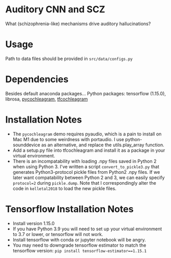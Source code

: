 # Auditory CNN and SCZ
What (schizophrenia-like) mechanisms drive auditory hallucinations?

# Usage
Path to data files should be provided in `src/data/configs.py`

# Dependencies
Besides default anaconda packages...
Python packages: tensorflow (1.15.0), librosa, [pycochleagram](https://github.com/mcdermottLab/pycochleagram), [tfcochleagram](https://github.com/jenellefeather/tfcochleagram)

# Installation Notes
- The `pycochleagram` demo requires pyaudio, which is a pain to install on Mac M1 due to some weirdness with portaudio. I use python-sounddevice as an alternative, and replace the utils.play\_array function.
- Add a setup.py file into tfcochleagram and install it as a package in your virtual environment.
- There is an incompatability with loading .npy files saved in Python 2 when using Python 3. I've written a script `convert_to_pickle3.py` that generates Python3-protocol pickle files from Python2 .npy files. If we later want compatability between Python 2 and 3, we can easily specify `protocol=2` during `pickle.dump`. Note that I correspondingly alter the code in `kelletal2018` to load the new pickle files.

# Tensorflow Installation Notes
- Install version 1.15.0
- If you have Python 3.9 you will need to set up your virtual environment to 3.7 or lower, or tensorflow will not work.
- Install tensorflow with conda or jupyter notebook will be angry.
- You may need to downgrade tensorflow estimator to match the tensorflow version: `pip install tensorflow-estimator==1.15.1`

